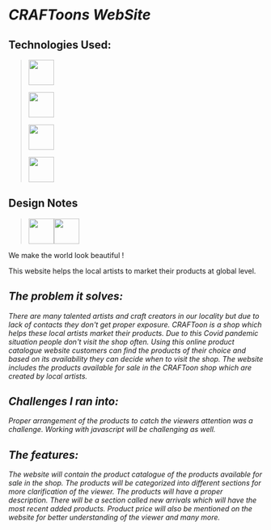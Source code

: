 # *CRAFToons WebSite*

## Technologies Used:


> <code><a href="https:#" target="_blank"><img height="50" src="https://www.vectorlogo.zone/logos/w3_html5/w3_html5-ar21.svg"></a></code>
>
> <code><a href="#" target="_blank"><img height="50" src="https://www.vectorlogo.zone/logos/netlifyapp_watercss/netlifyapp_watercss-ar21.svg"></a></code>
>
> <code><a href="#" target="_blank"><img height="50" src="https://www.vectorlogo.zone/logos/tailwindcss/tailwindcss-ar21.svg"></a></code>
>
> <code><a href="https://www.javascript.com/" target="_blank"><img height="50" src="https://www.vectorlogo.zone/logos/javascript/javascript-ar21.svg"></a></code>

## Design Notes

>  <code><a href="https:#" target="_blank"><img height="50" src="https://www.vectorlogo.zone/logos/adobe_illustrator/adobe_illustrator-ar21.svg"></a></code><code><a href="https:#" target="_blank"><img height="50" src="https://user-images.githubusercontent.com/50192249/122746846-0da22180-d2a8-11eb-81db-4a5fdc5d32df.png"></a></code>

We make the world look beautiful !

This website helps the local artists to market their products at global level.

## *The problem it solves:* 

*There are many talented artists and craft creators in our locality but due to lack of contacts they don't get proper exposure. CRAFToon is a shop which helps these local artists market their products. Due to this Covid pandemic situation people don't visit the shop often. Using this online product catalogue website customers can find the products of their choice and based on its availability they can decide when to visit the shop.
The website includes the products available for sale in the CRAFToon shop which are created by local artists.*

## *Challenges I ran into:*

*Proper arrangement of the products to catch the viewers attention was a challenge. Working with javascript will be challenging as well.*

## *The features:*

*The website will contain the product catalogue of the products available for sale in the shop. The products will be categorized into different sections for more clarification of the viewer. The products will have a proper description.
There will be a section called new arrivals which will have the most recent added products. 
Product price will also be mentioned on the website for better understanding of the viewer and many more.*
